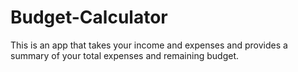# Budget-Calculator
This is an app that takes your income and expenses and provides a summary of your total expenses and remaining budget.
